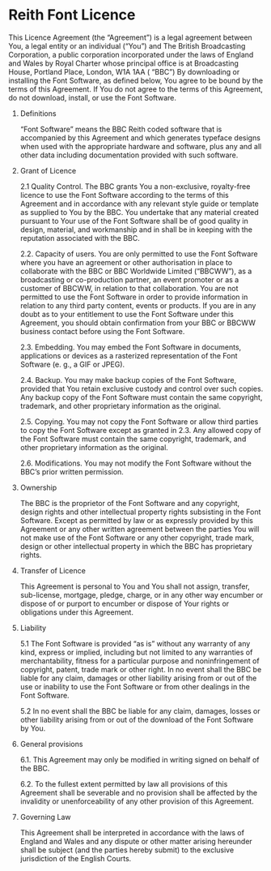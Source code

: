 # Reith Font Licence

This Licence Agreement (the “Agreement”) is a legal agreement between You, a legal entity or an
individual (“You”) and The British Broadcasting Corporation, a public corporation incorporated under
the laws of England and Wales by Royal Charter whose principal office is at Broadcasting House,
Portland Place, London, W1A 1AA ( “BBC”)
By downloading or installing the Font Software, as defined below, You agree to be bound by the
terms of this Agreement. If You do not agree to the terms of this Agreement, do not download, install,
or use the Font Software.

1. Definitions

    “Font Software” means the BBC Reith coded software that is accompanied by this Agreement and
    which generates typeface designs when used with the appropriate hardware and software, plus any
    and all other data including documentation provided with such software.

2. Grant of Licence

    2.1 Quality Control. The BBC grants You a non-exclusive, royalty-free licence to use the Font
    Software according to the terms of this Agreement and in accordance with any relevant style guide or
    template as supplied to You by the BBC. You undertake that any material created pursuant to Your
    use of the Font Software shall be of good quality in design, material, and workmanship and in shall be
    in keeping with the reputation associated with the BBC.

    2.2. Capacity of users. You are only permitted to use the Font Software where you have an
    agreement or other authorisation in place to collaborate with the BBC or BBC Worldwide Limited
    (“BBCWW”), as a broadcasting or co-production partner, an event promoter or as a customer of
    BBCWW, in relation to that collaboration. You are not permitted to use the Font Software in order to
    provide information in relation to any third party content, events or products. If you are in any doubt as
    to your entitlement to use the Font Software under this Agreement, you should obtain confirmation
    from your BBC or BBCWW business contact before using the Font Software.

    2.3. Embedding. You may embed the Font Software in documents, applications or devices as a
    rasterized representation of the Font Software (e. g., a GIF or JPEG).

    2.4. Backup. You may make backup copies of the Font Software, provided that You retain exclusive
    custody and control over such copies. Any backup copy of the Font Software must contain the same
    copyright, trademark, and other proprietary information as the original.

    2.5. Copying. You may not copy the Font Software or allow third parties to copy the Font Software
    except as granted in 2.3. Any allowed copy of the Font Software must contain the same copyright,
    trademark, and other proprietary information as the original.

    2.6. Modifications. You may not modify the Font Software without the BBC’s prior written permission.

3. Ownership

    The BBC is the proprietor of the Font Software and any copyright, design rights and other intellectual
    property rights subsisting in the Font Software. Except as permitted by law or as expressly provided
    by this Agreement or any other written agreement between the parties You will not make use of the
    Font Software or any other copyright, trade mark, design or other intellectual property in which the
    BBC has proprietary rights.

4. Transfer of Licence

    This Agreement is personal to You and You shall not assign, transfer, sub-license, mortgage, pledge,
    charge, or in any other way encumber or dispose of or purport to encumber or dispose of Your rights
    or obligations under this Agreement.

5. Liability

    5.1 The Font Software is provided “as is” without any warranty of any kind, express or implied,
    including but not limited to any warranties of merchantability, fitness for a particular purpose and noninfringement of copyright, patent, trade mark or other right. In no event shall the BBC be liable for any
    claim, damages or other liability arising from or out of the use or inability to use the Font Software or
    from other dealings in the Font Software.

    5.2 In no event shall the BBC be liable for any claim, damages, losses or other liability arising from or
    out of the download of the Font Software by You.

6. General provisions

    6.1. This Agreement may only be modified in writing signed on behalf of the BBC.

    6.2. To the fullest extent permitted by law all provisions of this Agreement shall be severable and no
    provision shall be affected by the invalidity or unenforceability of any other provision of this Agreement.

7. Governing Law

    This Agreement shall be interpreted in accordance with the laws of England and Wales and any
    dispute or other matter arising hereunder shall be subject (and the parties hereby submit) to the
    exclusive jurisdiction of the English Courts.